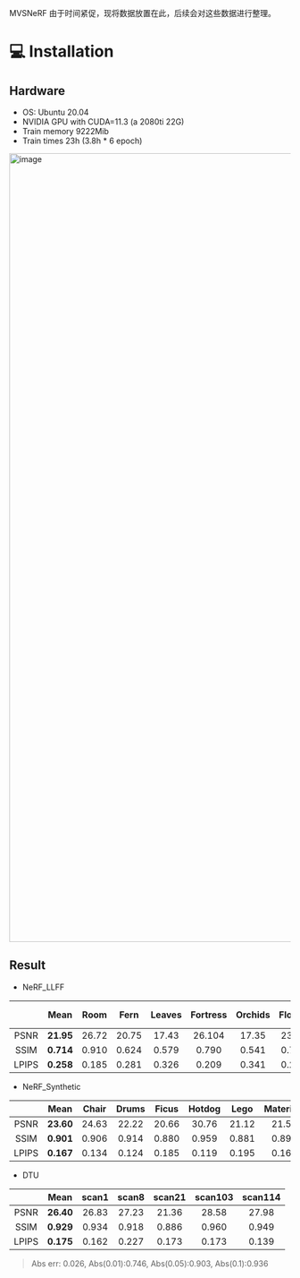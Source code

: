 MVSNeRF
由于时间紧促，现将数据放置在此，后续会对这些数据进行整理。
# :computer: Installation

## Hardware

* OS: Ubuntu 20.04  
* NVIDIA GPU with CUDA=11.3 (a 2080ti 22G)
* Train memory 9222Mib
* Train times 23h (3.8h * 6 epoch)

<img width="1409" alt="image" src="https://github.com/user-attachments/assets/46a1a05e-ef2d-43f2-9caf-c14357f007c4">

## Result
- NeRF_LLFF
  
|           |   Mean   |   Room   |   Fern   |   Leaves   |   Fortress   |   Orchids   |   Flower   |   T-Rex   |   Horns   |
|:---------:|:--------:|:--------:|:--------:|:----------:|:------------:|:-----------:|:----------:|:---------:|:---------:|
|    PSNR   | __21.95__|   26.72  |   20.75  |   17.43    |   26.104     |   17.35     |   23.75    |   20.75   |   22.74   |
|    SSIM   | __0.714__|   0.910  |   0.624  |   0.579    |   0.790      |   0.541     |   0.785    |   0.715   |   0.767   |
|    LPIPS  | __0.258__|   0.185  |   0.281  |   0.326    |   0.209      |   0.341     |   0.212    |   0.255   |   0.259   |

- NeRF_Synthetic
  
|           |   Mean   |  Chair   |   Drums   |   Ficus   |   Hotdog     |     Lego    |  Materials |    Mic    |    Ship   |
|:---------:|:--------:|:--------:|:--------:|:----------:|:------------:|:-----------:|:----------:|:---------:|:---------:|
|    PSNR   | __23.60__|   24.63  |   22.22   |   20.66   |    30.76     |   21.12     |   21.54    |   23.26   |   24.65   |
|    SSIM   | __0.901__|   0.906  |   0.914   |   0.880   |    0.959     |   0.881     |   0.891    |   0.938   |   0.839   |
|    LPIPS  | __0.167__|   0.134  |   0.124   |   0.185   |    0.119     |   0.195     |   0.165    |   0.100   |   0.315   |

- DTU
  
|           |   Mean   |   scan1   |   scan8   |   scan21   |   scan103   |   scan114   |   
|:---------:|:--------:|:---------:|:---------:|:----------:|:-----------:|:-----------:|
|    PSNR   | __26.40__|   26.83   |   27.23   |   21.36    |   28.58     |   27.98     |
|    SSIM   | __0.929__|   0.934   |   0.918   |   0.886    |   0.960     |   0.949     |
|    LPIPS  | __0.175__|   0.162   |   0.227   |   0.173    |   0.173     |   0.139     |
> Abs err: 0.026, Abs(0.01):0.746, Abs(0.05):0.903, Abs(0.1):0.936
